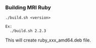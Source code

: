 ### Building MRI Ruby
```
./build.sh <version>

Ex:
  ./build.sh 2.2.3
```

This will create ruby_xxx_amd64.deb file.
